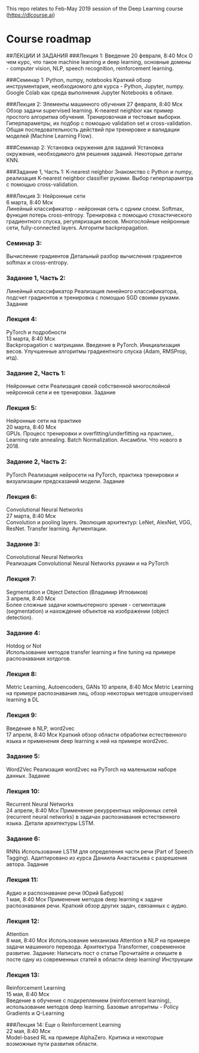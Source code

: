 This repo relates to Feb-May 2019 session of the Deep Learning course (https://dlcourse.ai)

# Course roadmap

##ЛЕКЦИИ И ЗАДАНИЯ
###Лекция 1: 
Введение	20 февраля, 
8:40 Мск	О чем курс, что такое machine learning и deep learning, основные домены - computer vision, NLP, speech recognition, reinforcement learning.

###Семинар 1: 
Python, numpy, notebooks		Краткий обзор инструментария, необходиомого для курса - Python, Jupyter, numpy. Google Colab как среда выполнения Jupyter Notebooks в облаке.

###Лекция 2: 
Элементы машинного обучения	27 февраля, 
8:40 Мск	Обзор задачи supervised learning. K-nearest neighbor как пример простого алгоритма обучения. Тренировочная и тестовые выборки. Гиперпараметры, их подбор с помощью validation set и cross-validation. Общая последовательность действий при тренировке и валидации моделей (Machine Learning Flow).

###Семинар 2: 
Установка окружения для заданий		Установка окружения, необходимого для решения заданий. Некоторые детали KNN.

###Задание 1, Часть 1: 
K-nearest neighbor		Знакомство с Python и numpy, реализация K-nearest neighbor classifier руками. Выбор гиперпараметра с помощью cross-validation.

###Лекция 3: 
Нейронные сети	
6 марта, 8:40 Мск	
Линейный классификатор - нейронная сеть с одним слоем. Softmax, функция потерь cross-entropy. Тренировка с помощью стохастического градиентного спуска, регуляризация весов. Многослойные нейронные сети, fully-connected layers. Алгоритм backpropagation.

### Семинар 3: 
Вычисление градиентов		Детальный разбор вычисления градиентов softmax и cross-entropy.

### Задание 1, Часть 2: 
Линейный классификатор		Реализация линейного классификатора, подсчет градиентов и тренировка с помощью SGD своими руками.	Задание

### Лекция 4: 
PyTorch и подробности	
13 марта, 8:40 Мск	
Backpropagation с матрицами. Введение в PyTorch. Инициализация весов. Улучшенные алгоритмы градиентного спуска (Adam, RMSProp, итд).

### Задание 2, Часть 1: 
Нейронные сети		Реализация своей собственной многослойной нейронной сети и ее тренировки.	Задание

### Лекция 5: 
Нейронные сети на практике	
20 марта, 8:40 Мск	
GPUs. Процесс тренировки и overfitting/underfitting на практике,. Learning rate annealing. Batch Normalization. Ансамбли. Что нового в 2018.

### Задание 2, Часть 2: 
PyTorch		Реализация нейросети на PyTorch, практика тренировки и визуализации предсказаний модели.	Задание

### Лекция 6: 
Convolutional Neural Networks	
27 марта, 8:40 Мск	
Convolution и pooling layers. Эволюция архитектур: LeNet, AlexNet, VGG, ResNet. Transfer learning. Аугментации.	

### Задание 3: 
Convolutional Neural Networks		
Реализация Convolutional Neural Networks руками и на PyTorch

### Лекция 7: 
Segmentation и Object Detection 
(Владимир Игловиков)	
3 апреля, 8:40 Мск	
Более сложные задачи компьютерного зрения - сегментация (segmentation) и нахождение объектов на изображении (object detection).	

### Задание 4: 
Hotdog or Not		
Использование методов transfer learning и fine tuning на примере распознавания хотдогов.

### Лекция 8: 
Metric Learning, Autoencoders, GANs	
10 апреля, 8:40 Мск	Metric Learning на примере распознавания лиц, обзор некоторых методов unsupervised learning в DL

### Лекция 9: 
Введение в NLP, word2vec	
17 апреля, 8:40 Мск	
Краткий обзор области обработки естественного языка и применения deep learning к ней на примере word2vec.

### Задание 5: 
Word2Vec		Реализация word2vec на PyTorch на маленьком наборе данных.	Задание

### Лекция 10: 
Recurrent Neural Networks	
24 апреля, 8:40 Мск	
Применение рекуррентных нейронных сетей (recurrent neural networks) в задачах распознавания естественного языка. Детали архитектуры LSTM.

### Задание 6: 
RNNs		Использование LSTM для определения части речи (Part of Speech Tagging). Адаптировано из курса Даниила Анастасьева с разрешения автора.
Задание

### Лекция 11: 
Аудио и распознавание речи
(Юрий Бабуров)	
1 мая, 8:40 Мск	
Применение методов deep learning к задаче распознавания речи. Краткий обзор других задач, связанных с аудио.

### Лекция 12: 
Attention	
8 мая, 8:40 Мск	
Использование механизма Attention в NLP на примере задачи машинного перевода. Архитектура Transformer, современное развитие.
Задание: 
Написать пост о статье		Прочитайте и опишите в посте одну из современных статей в области deep learning!	Инструкции

### Лекция 13: 
Reinforcement Learning	
15 мая, 8:40 Мск	
Введение в обучение с подкреплением (reinforcement learning), использование методов deep learning. Базовые алгоритмы - Policy Gradients и Q-Learning

###Лекция 14: 
Еще о Reinforcement Learning	
22 мая, 8:40 Мск	
Model-based RL на примере AlphaZero. Критика и некоторые возможные пути развития области.	


